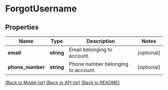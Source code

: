 # ForgotUsername

## Properties
Name | Type | Description | Notes
------------ | ------------- | ------------- | -------------
**email** | **string** | Email belonging to account. | [optional] 
**phone_number** | **string** | Phone number belonging to account. | [optional] 

[[Back to Model list]](../../README.md#documentation-for-models) [[Back to API list]](../../README.md#documentation-for-api-endpoints) [[Back to README]](../../README.md)

